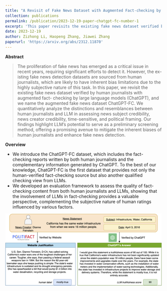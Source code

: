 ```yaml
---
title: "A Revisit of Fake News Dataset with Augmented Fact-checking by Chatgpt"
collection: publications
permalink: /publication/2023-12-19-paper-chatgpt-fc-number-1
excerpt: 'This paper revisits the existing fake news dataset verified by human journalists with augmented fact-checking by large language models (ChatGPT), and we name the augmented fake news dataset ChatGPT-FC.'
date: 2023-12-19
author: Zizhong Li, Haopeng Zhang, Jiawei Zhang
paperurl: 'https://arxiv.org/abs/2312.11870'
---
```


**Abstract**

> The proliferation of fake news has emerged as a critical issue in recent years, requiring significant efforts to detect it. However, the ex- isting fake news detection datasets are sourced from human journalists, which are likely to have inherent bias limitations due to the highly subjective nature of this task. In this paper, we revisit the existing fake news dataset verified by human journalists with augmented fact- checking by large language models (ChatGPT), and we name the augmented fake news dataset ChatGPT-FC. We quantitatively analyze the distinctions and resemblances between human journalists and LLM in assessing news subject credibility, news creator credibility, time-sensitive, and political framing. Our findings highlight LLM’s potential to serve as a preliminary screening method, offering a promising avenue to mitigate the inherent biases of human journalists and enhance fake news detection.

**Overview**
- We introduce the ChatGPT-FC dataset, which includes the fact-checking reports written by both human journalists and the complementary information generated by ChatGPT. To the best of our knowledge, ChatGPT-FC is the first dataset that provides not only the human-verified fact-checking source but also another qualified checking view from LLMs.
- We developed an evaluation framework to assess the quality of fact-checking content from both human journalists and LLMs, showing that the involvement of LLMs in fact-checking provides a valuable perspective, complementing the subjective nature of human ratings influenced by various factors.


![An Example of ChatGPT-FC Dataset.](../images/ChatGPT_FC_fig2_new_version.png "A Data Instance from ChatGPT-FC Dataset.")
